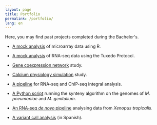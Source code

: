 ```yaml
---
layout: page
title: Portfolio
permalink: /portfolio/
lang: en
---
```


Here, you may find past projects completed during the Bachelor's.

* [A mock analysis](BMS_1) of microarray data using R.

* [A mock analysis](BMS_2) of RNA-seq data using the Tuxedo Protocol.

* [Gene coexpression network](BMS_3) study.

* [Calcium physiology simulation](BMS_4) study.
 
* [A pipeline](BAG_1) for RNA-seq and ChIP-seq integral analysis.
 
* [A Python script](BAG_2) running the synteny algorithm on the genomes of *M. pneumoniae* and *M. genitalium*.
 
* [An RNA-seq *de novo* pipeline](BAG_3) analysing data from *Xenopus tropicalis*.
 
* [A variant call analysis](BAG_4) (in Spanish).


